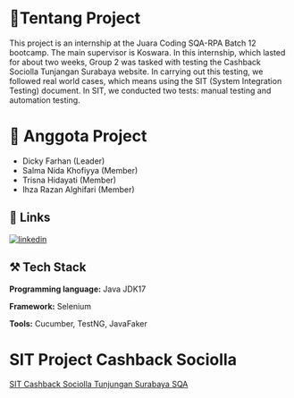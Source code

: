 
# 👋Tentang Project

This project is an internship at the Juara Coding SQA-RPA Batch 12 bootcamp. The main supervisor is Koswara. In this internship, which lasted for about two weeks, Group 2 was tasked with testing the Cashback Sociolla Tunjangan Surabaya website. In carrying out this testing, we followed real world cases, which means using the SIT (System Integration Testing) document. In SIT, we conducted two tests: manual testing and automation testing.


# 👥 Anggota Project
- Dicky Farhan (Leader)
- Salma Nida Khofiyya (Member)
- Trisna Hidayati (Member)
- Ihza Razan Alghifari (Member)


## 🔗 Links

[![linkedin](https://img.shields.io/badge/linkedin-0A66C2?style=for-the-badge&logo=linkedin&logoColor=white)](https://www.linkedin.com/in/dicky-farhan7/) 


## ⚒️ Tech Stack

**Programming language:** Java JDK17

**Framework:** Selenium

**Tools:** Cucumber, TestNG, JavaFaker

# SIT Project Cashback Sociolla
<a href="https://docs.google.com/spreadsheets/d/171_pKXw3x35mjFOGQB9AEN7P2_FCjE66dgbBDvaakkk/edit?usp=sharing" target="_blank">SIT Cashback Sociolla Tunjungan Surabaya SQA </a>

